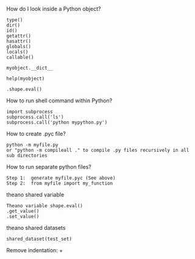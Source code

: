 How do I look inside a Python object?  
    
    type()
    dir()
    id()
    getattr()
    hasattr()
    globals()
    locals()
    callable()
    
    myobject.__dict__
    
    help(myobject)
    
    .shape.eval()
    
How to run shell command within Python?

    import subprocess
    subprocess.call('ls')
    subprocess.call('python mypython.py')

How to create .pyc file?  

    python -m myfile.py
    or "python -m compileall ." to compile .py files recursively in all sub directories
    
How to run separate python files?

    Step 1:  generate myfile.pyc (See above)
    Step 2:  from myfile import my_function
    
theano shared variable

    Theano variable shape.eval()
    .get_value()
    .set_value()
    
theano shared datasets

    shared_dataset(test_set)
    
Remove indentation: <shift> + <tab>